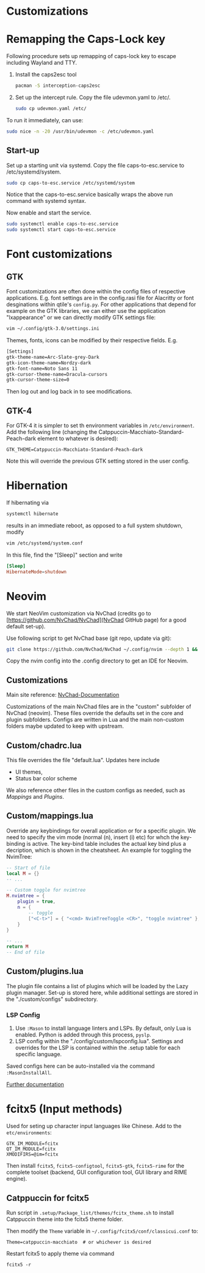 # Customizations

# Remapping the Caps-Lock key

Following procedure sets up remapping of caps-lock key to escape including Wayland and TTY.

1. Install the caps2esc tool
    ```bash
    pacman -S interception-caps2esc
    ```
2. Set up the intercept rule. Copy the file udevmon.yaml to /etc/.
    ```bash
    sudo cp udevmon.yaml /etc/
    ```

To run it immediately, can use:

```bash
sudo nice -n -20 /usr/bin/udevmon -c /etc/udevmon.yaml
```

## Start-up

Set up a starting unit via systemd. Copy the file caps-to-esc.service to /etc/systemd/system.

```bash
sudo cp caps-to-esc.service /etc/systemd/system
```

Notice that the caps-to-esc.service basically wraps the above run command with systemd syntax.

Now enable and start the service.

```bash
sudo systemctl enable caps-to-esc.service
sudo systemctl start caps-to-esc.service
```

# Font customizations

## GTK

Font customizations are often done within the config files of respective applications. E.g. font settings are in the config.rasi file for Alacritty or font desginations within qtile's `config.py`. For other applications that depend for example on the GTK libraries, we can either use the application "lxappearance" or we can directly modify GTK settings file:

```bash
vim ~/.config/gtk-3.0/settings.ini
```

Themes, fonts, icons can be modified by their respective fields. E.g.

```xml
[Settings]
gtk-theme-name=Arc-Slate-grey-Dark
gtk-icon-theme-name=Nordzy-dark
gtk-font-name=Noto Sans 11
gtk-cursor-theme-name=Dracula-cursors
gtk-cursor-theme-size=0
```

Then log out and log back in to see modifications.

## GTK-4

For GTK-4 it is simpler to set th environment variables in `/etc/environment`. Add the following line (changing the Catppuccin-Macchiato-Standard-Peach-dark element to whatever is desired):

```
GTK_THEME=Catppuccin-Macchiato-Standard-Peach-dark
```

Note this will override the previous GTK setting stored in the user config.

# Hibernation

If hibernating via

```bash
systemctl hibernate
```

results in an immediate reboot, as opposed to a full system shutdown, modify

```bash
vim /etc/systemd/system.conf
```

In this file, find the "[Sleep]" section and write

```conf
[Sleep]
HibernateMode=shutdown
```

# Neovim

We start NeoVim customization via NvChad (credits go to [https://github.com/NvChad/NvChad](NvChad GitHub page) for a good default set-up).

Use following script to get NvChad base (git repo, update via git):

```bash
git clone https://github.com/NvChad/NvChad ~/.config/nvim --depth 1 && nvim
```

Copy the nvim config into the .config directory to get an IDE for Neovim.

## Customizations

Main site reference: [NvChad-Documentation](https://nvchad.com/docs/config/walkthrough)

Customizations of the main NvChad files are in the "custom" subfolder of NvChad (neovim). These files override the defaults set in the core and plugin subfolders. Configs are written in Lua and the main non-custom folders maybe updated to keep with upstream.

## Custom/chadrc.lua 

This file overrides the file "default.lua". Updates here include

- UI themes,
- Status bar color scheme

We also reference other files in the custom configs as needed, such as *Mappings* and *Plugins*.

## Custom/mappings.lua

Override any keybindings for overall application or for a specific plugin. We need to specify the vim mode (normal (n), insert (i) etc) for whch the key-binding is active. The key-bind table includes the actual key bind plus a decription, which is shown in the cheatsheet. An example for toggling the NvimTree:

```lua
-- Start of file
local M = {}
-- ... 

-- Custom toggle for nvimtree
M.nvimtree = {
    plugin = true,
    n = {
        -- toggle
        ["<C-t>"] = { "<cmd> NvimTreeToggle <CR>", "toggle nvimtree" },
    }
}

-- ...
return M
-- End of file
```

## Custom/plugins.lua 

The plugin file contains a list of plugins which will be loaded by the Lazy plugin manager. Set-up is stored here, while additional settings are stored in the "./custom/configs" subdirectory.

### LSP Config 

1. Use `:Mason` to install language linters and LSPs. By default, only Lua is enabled. Python is added through this process, `pyslp`. 
2. LSP config within the "./config/custom/lspconfig.lua". Settings and overrides for the LSP is contained within the .setup table for each specific language.

Saved configs here can be auto-installed via the command `:MasonInstallAll`.

[Further documentation](https://github.com/python-lsp/python-lsp-server/blob/develop/CONFIGURATION.md)

# fcitx5 (Input methods)

Used for seting up character input languages like Chinese. Add to the `etc/environments`:

```
GTK_IM_MODULE=fcitx
QT_IM_MODULE=fcitx
XMODIFIRS=@im=fcitx
```
Then install `fcitx5`, `fcitx5-configtool`, `fcitx5-gtk`, `fcitx5-rime` for the complete toolset (backend, GUI configuration tool, GUI library and RIME engine).

## Catppuccin for fcitx5

Run script in `.setup/Package_list/themes/fcitx_theme.sh` to install Catppuccin theme into the fcitx5 theme folder.

Then modify the `Theme` variable in `~/.config/fcitx5/conf/classicui.conf` to:

```shell
Theme=catppuccin-macchiato  # or whichever is desired
```

Restart fcitx5 to apply theme via command

```shell
fcitx5 -r
```
